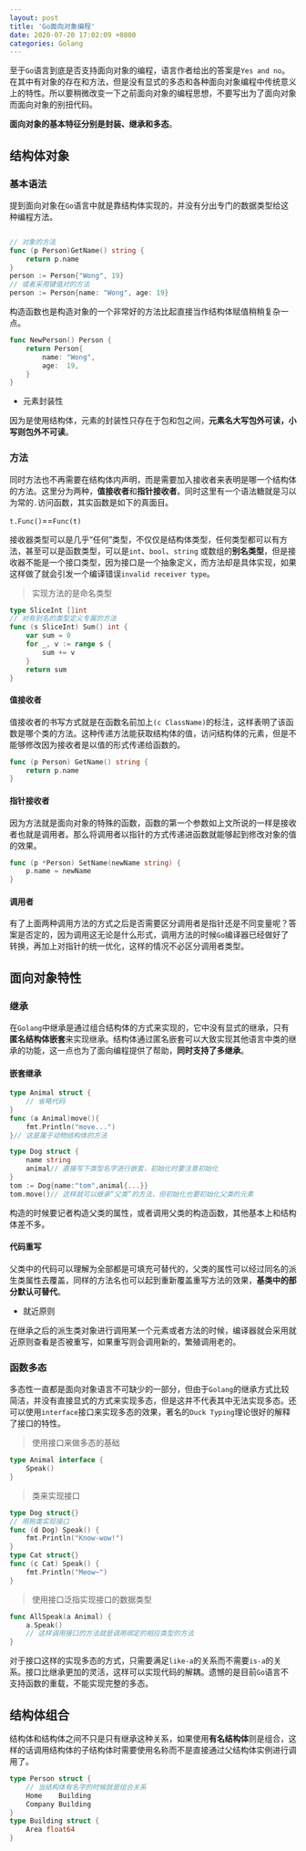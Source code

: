 ```yaml
---
layout: post
title: 'Go面向对象编程'
date: 2020-07-20 17:02:09 +0800
categories: Golang
---
```


至于`Go`语言到底是否支持面向对象的编程，语言作者给出的答案是`Yes and no`。在其中有对象的存在和方法，但是没有显式的多态和各种面向对象编程中传统意义上的特性。所以要稍微改变一下之前面向对象的编程思想，不要写出为了面向对象而面向对象的别扭代码。

**面向对象的基本特征分别是封装、继承和多态**。

## 结构体对象

### 基本语法

提到面向对象在`Go`语言中就是靠结构体实现的，并没有分出专门的数据类型给这种编程方法。

```go

// 对象的方法
func (p Person)GetName() string {
    return p.name
}
person := Person{"Wong", 19}
// 或者采用键值对的方法
person := Person{name: "Wong", age: 19}
```

构造函数也是构造对象的一个非常好的方法比起直接当作结构体赋值稍稍复杂一点。

```go
func NewPerson() Person {
	return Person{
		name: "Wong",
		age:  19,
	}
}
```

-   元素封装性

因为是使用结构体，元素的封装性只存在于包和包之间，**元素名大写包外可读，小写则包外不可读**。

### 方法

同时方法也不再需要在结构体内声明，而是需要加入接收者来表明是哪一个结构体的方法。这里分为两种，**值接收者**和**指针接收者**。同时这里有一个语法糖就是习以为常的`.`访问函数，其实函数是如下的真面目。

`t.Func()`==`Func(t)`

接收器类型可以是几乎“任何”类型，不仅仅是结构体类型，任何类型都可以有方法，甚至可以是函数类型，可以是`int`、`bool`、`string` 或数组的**别名类型**，但是接收器不能是一个接口类型，因为接口是一个抽象定义，而方法却是具体实现，如果这样做了就会引发一个编译错误`invalid receiver type`。

> 实现方法的是命名类型

```go
type SliceInt []int
// 对有别名的类型定义专属的方法
func (s SliceInt) Sum() int {
	var sum = 0
	for _, v := range s {
		sum += v
	}
	return sum
}
```

#### 值接收者

值接收者的书写方式就是在函数名前加上`(c ClassName)`的标注，这样表明了该函数是哪个类的方法。这种传递方法能获取结构体的值，访问结构体的元素，但是不能够修改因为接收者是以值的形式传递给函数的。

```go
func (p Person) GetName() string {
	return p.name
}
```

#### 指针接收者

因为方法就是面向对象的特殊的函数，函数的第一个参数如上文所说的一样是接收者也就是调用者。那么将调用者以指针的方式传递进函数就能够起到修改对象的值的效果。

```go
func (p *Person) SetName(newName string) {
	p.name = newName
}
```

#### 调用者

有了上面两种调用方法的方式之后是否需要区分调用者是指针还是不同变量呢？答案是否定的，因为调用这无论是什么形式，调用方法的时候`Go`编译器已经做好了转换，再加上对指针的统一优化，这样的情况不必区分调用者类型。

## 面向对象特性

### 继承

在`Golang`中继承是通过组合结构体的方式来实现的，它中没有显式的继承，只有**匿名结构体嵌套**来实现继承。结构体通过匿名嵌套可以大致实现其他语言中类的继承的功能，这一点也为了面向编程提供了帮助，**同时支持了多继承**。

#### 嵌套继承

```go
type Animal struct {
    // 省略代码
}
func (a Animal)move(){
    fmt.Println("move...")
}// 这是属于动物结构体的方法

type Dog struct {
    name string
    animal// 直接写下类型名字进行嵌套，初始化时要注意初始化
}
tom := Dog{name:"tom",animal{...}}
tom.move()// 这样就可以继承“父类”的方法，但初始化也要初始化父类的元素
```

构造的时候要记者构造父类的属性，或者调用父类的构造函数，其他基本上和结构体差不多。

#### 代码重写

父类中的代码可以理解为全部都是可填充可替代的，父类的属性可以经过同名的派生类属性去覆盖，同样的方法名也可以起到重新覆盖重写方法的效果，**基类中的部分默认可替代**。

-   就近原则

在继承之后的派生类对象进行调用某一个元素或者方法的时候，编译器就会采用就近原则查看是否被重写，如果重写则会调用新的，繁殖调用老的。

### 函数多态

多态性一直都是面向对象语言不可缺少的一部分，但由于`Golang`的继承方式比较简洁，并没有直接显式的方式来实现多态，但是这并不代表其中无法实现多态。还可以使用`interface`接口来实现多态的效果，著名的`Duck Typing`理论很好的解释了接口的特性。

> 使用接口来做多态的基础

```go
type Animal interface {
	Speak()
}
```

> 类来实现接口

```go
type Dog struct{}
// 用狗类实现接口
func (d Dog) Speak() {
	fmt.Println("Know-wow!")
}
type Cat struct{}
func (c Cat) Speak() {
	fmt.Println("Meow~")
}
```

> 使用接口泛指实现接口的数据类型

```go
func AllSpeak(a Animal) {
	a.Speak()
	// 这样调用接口的方法就是调用绑定的相应类型的方法
}
```

对于接口这样的实现多态的方式，只需要满足`like-a`的关系而不需要`is-a`的关系。接口比继承更加的灵活，这样可以实现代码的解耦。遗憾的是目前`Go`语言不支持函数的重载，不能实现完整的多态。

## 结构体组合

结构体和结构体之间不只是只有继承这种关系，如果使用**有名结构体**则是组合，这样的话调用结构体的子结构体时需要使用名称而不是直接通过父结构体实例进行调用了。

```go
type Person struct {
	// 当结构体有名字的时候就是组合关系
	Home    Building
	Company Building
}
type Building struct {
	Area float64
}
```

